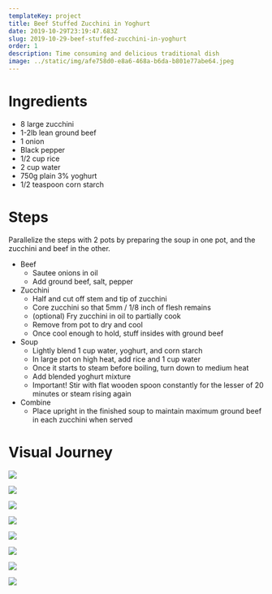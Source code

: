 ```yaml
---
templateKey: project
title: Beef Stuffed Zucchini in Yoghurt
date: 2019-10-29T23:19:47.683Z
slug: 2019-10-29-beef-stuffed-zucchini-in-yoghurt
order: 1
description: Time consuming and delicious traditional dish
image: ../static/img/afe758d0-e8a6-468a-b6da-b801e77abe64.jpeg
---
```


# Ingredients

- 8 large zucchini
- 1-2lb lean ground beef
- 1 onion
- Black pepper
- 1/2 cup rice
- 2 cup water
- 750g plain 3% yoghurt
- 1/2 teaspoon corn starch

# Steps

Parallelize the steps with 2 pots by preparing the soup in one pot, and the zucchini and beef in the other.

- Beef
  - Sautee onions in oil
  - Add ground beef, salt, pepper
- Zucchini
  - Half and cut off stem and tip of zucchini
  - Core zucchini so that 5mm / 1/8 inch of flesh remains
  - (optional) Fry zucchini in oil to partially cook
  - Remove from pot to dry and cool
  - Once cool enough to hold, stuff insides with ground beef
- Soup
  - Lightly blend 1 cup water, yoghurt, and corn starch
  - In large pot on high heat, add rice and 1 cup water
  - Once it starts to steam before boiling, turn down to medium heat
  - Add blended yoghurt mixture
  - Important! Stir with flat wooden spoon constantly for the lesser of 20 minutes or steam rising again
- Combine
  - Place upright in the finished soup to maintain maximum ground beef in each zucchini when served

# Visual Journey

![](/img/b56c0ecb-e40a-46a7-84ae-2291ff94b508.jpeg)

![](/img/0fede0cf-2a5e-4276-9ff1-08ea1ad91300.jpeg)

![](/img/401763b3-65e7-4067-ac6e-3e6276f948fa.jpeg)

![](/img/391cfc1b-f8eb-4556-a4bb-76f975a86a45.jpeg)

![](/img/2100730f-5c5c-481d-9865-cb7249a16780.jpeg)

![](/img/418edf34-f48a-4fde-9484-fa73ca4a754e.jpeg)

![](/img/8a8b1a46-9fda-4a0d-ae06-f18f7a392b25.jpeg)

![](/img/3babae0a-197b-4a53-9aac-fa931c912335.jpeg)

